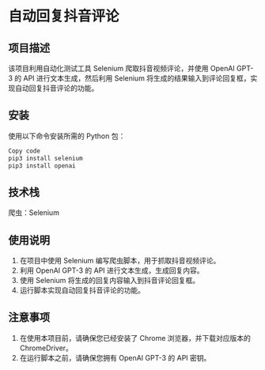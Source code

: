 # 自动回复抖音评论

## 项目描述
该项目利用自动化测试工具 Selenium 爬取抖音视频评论，并使用 OpenAI GPT-3 的 API 进行文本生成，然后利用 Selenium 将生成的结果输入到评论回复框，实现自动回复抖音评论的功能。

## 安装
使用以下命令安装所需的 Python 包：
```bash
Copy code
pip3 install selenium
pip3 install openai
```

## 技术栈
爬虫：Selenium

## 使用说明
1. 在项目中使用 Selenium 编写爬虫脚本，用于抓取抖音视频评论。 
2. 利用 OpenAI GPT-3 的 API 进行文本生成，生成回复内容。 
3. 使用 Selenium 将生成的回复内容输入到抖音评论回复框。 
4. 运行脚本实现自动回复抖音评论的功能。

## 注意事项
1. 在使用本项目前，请确保您已经安装了 Chrome 浏览器，并下载对应版本的 ChromeDriver。 
2. 在运行脚本之前，请确保您拥有 OpenAI GPT-3 的 API 密钥。
